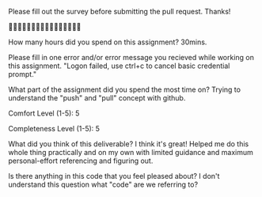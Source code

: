 Please fill out the survey before submitting the pull request. Thanks!

🚀🚀🚀🚀🚀🚀🚀🚀🚀🚀🚀🚀🚀🚀🚀🚀

How many hours did you spend on this assignment? 30mins.

Please fill in one error and/or error message you recieved while working on this assignment. "Logon failed, use ctrl+c to cancel basic credential prompt."

What part of the assignment did you spend the most time on? Trying to understand the "push" and "pull" concept with github.

Comfort Level (1-5): 5

Completeness Level (1-5): 5

What did you think of this deliverable? I think it's great! Helped me do this whole thing practically and on my own with limited guidance and maximum personal-effort referencing and figuring out.

Is there anything in this code that you feel pleased about? I don't understand this question what "code" are we referring to?
